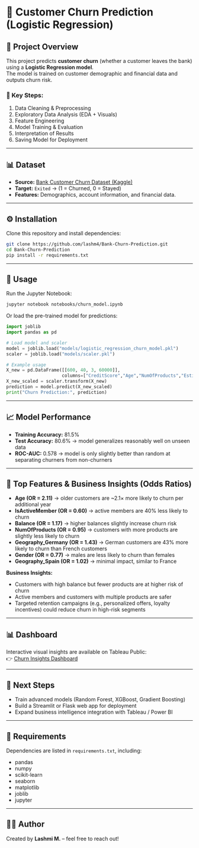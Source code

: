 # 🏦 Customer Churn Prediction (Logistic Regression)

## 📌 Project Overview

This project predicts **customer churn** (whether a customer leaves the bank) using a **Logistic Regression model**.  
The model is trained on customer demographic and financial data and outputs churn risk.

### 🔑 Key Steps:
1. Data Cleaning & Preprocessing  
2. Exploratory Data Analysis (EDA + Visuals)  
3. Feature Engineering  
4. Model Training & Evaluation  
5. Interpretation of Results  
6. Saving Model for Deployment  

---

## 📊 Dataset

- **Source:** [Bank Customer Churn Dataset (Kaggle)](https://www.kaggle.com/datasets/shubhammeshram579/bank-customer-churn-prediction)  
- **Target:** `Exited` → (1 = Churned, 0 = Stayed)  
- **Features:** Demographics, account information, and financial data.  

---

## ⚙️ Installation

Clone this repository and install dependencies:

```bash
git clone https://github.com/lashm4/Bank-Churn-Prediction.git
cd Bank-Churn-Prediction
pip install -r requirements.txt
```

---

## 🚀 Usage

Run the Jupyter Notebook:

```bash
jupyter notebook notebooks/churn_model.ipynb
```

Or load the pre-trained model for predictions:

```python
import joblib
import pandas as pd

# Load model and scaler
model = joblib.load("models/logistic_regression_churn_model.pkl")
scaler = joblib.load("models/scaler.pkl")

# Example usage
X_new = pd.DataFrame([[600, 40, 3, 60000]],
                     columns=["CreditScore","Age","NumOfProducts","EstimatedSalary"])
X_new_scaled = scaler.transform(X_new)
prediction = model.predict(X_new_scaled)
print("Churn Prediction:", prediction)
```

---

## 📈 Model Performance

- **Training Accuracy:** 81.5%  
- **Test Accuracy:** 80.6% → model generalizes reasonably well on unseen data  
- **ROC-AUC:** 0.578 → model is only slightly better than random at separating churners from non-churners

---

## 🔑 Top Features & Business Insights (Odds Ratios)

- **Age (OR = 2.11)** → older customers are ~2.1× more likely to churn per additional year  
- **IsActiveMember (OR = 0.60)** → active members are 40% less likely to churn  
- **Balance (OR = 1.17)** → higher balances slightly increase churn risk  
- **NumOfProducts (OR = 0.95)** → customers with more products are slightly less likely to churn  
- **Geography_Germany (OR = 1.43)** → German customers are 43% more likely to churn than French customers  
- **Gender (OR = 0.77)** → males are less likely to churn than females  
- **Geography_Spain (OR = 1.02)** → minimal impact, similar to France

**Business Insights:**

- Customers with high balance but fewer products are at higher risk of churn  
- Active members and customers with multiple products are safer  
- Targeted retention campaigns (e.g., personalized offers, loyalty incentives) could reduce churn in high-risk segments

---

## 📊 Dashboard

Interactive visual insights are available on Tableau Public:  
👉 [Churn Insights Dashboard](https://public.tableau.com/app/profile/lashmi.munante/viz/ChurnInsightsDashboard/Dashboard1#1)

---

## 📌 Next Steps

- Train advanced models (Random Forest, XGBoost, Gradient Boosting)  
- Build a Streamlit or Flask web app for deployment  
- Expand business intelligence integration with Tableau / Power BI

---

## 📜 Requirements

Dependencies are listed in `requirements.txt`, including:

- pandas  
- numpy  
- scikit-learn  
- seaborn  
- matplotlib  
- joblib  
- jupyter

---

## 👩‍💻 Author

Created by **Lashmi M.** – feel free to reach out!

